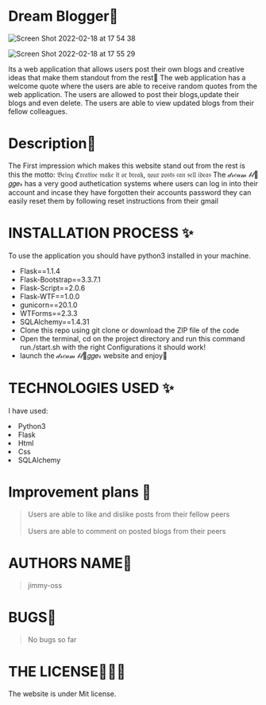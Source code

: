 # Dream Blogger💞

![Screen Shot 2022-02-18 at 17 54 38](https://user-images.githubusercontent.com/62022158/154707599-35f293a8-6f96-4033-a828-96ebd7b0463e.png)

![Screen Shot 2022-02-18 at 17 55 29](https://user-images.githubusercontent.com/62022158/154708352-1eab1a1a-1926-4bca-8150-4cec98d7d648.png)

Its a web application that allows users post their own blogs and creative ideas that make them standout from the rest🤗
The web application has a welcome quote where the users are able to receive random quotes from the web application. The users are allowed to post their blogs,update their blogs and even delete. The users are able to view updated blogs from their fellow colleagues.

# Description🌸

The First impression which makes this website stand out from the rest is this the motto: 𝔅𝔢𝔦𝔫𝔤 ℭ𝔯𝔢𝔞𝔱𝔦𝔳𝔢 𝔪𝔞𝔨𝔢 𝔦𝔱 𝔬𝔯 𝔟𝔯𝔢𝔞𝔨, 𝔶𝔬𝔲𝔯 𝔭𝔬𝔰𝔱𝔰 𝔠𝔞𝔫 𝔰𝔢𝔩𝔩 𝔦𝔡𝔢𝔞𝔰
The 𝒹𝓇𝑒𝒶𝓂 𝒷𝓁💞𝑔𝑔𝑒𝓇 has a very good authetication systems where users can log in into their account and incase they have forgotten their accounts password they can easily reset them by following reset instructions from their gmail

# INSTALLATION PROCESS ✨

To use the application you should have python3 installed in your machine.

<ul>
<li>Flask==1.1.4</li>
<li> Flask-Bootstrap==3.3.7.1</li>
<li> Flask-Script==2.0.6</li>
<li> Flask-WTF==1.0.0</li>
<li> gunicorn==20.1.0</li>
<li>WTForms==2.3.3</li>
<li>SQLAlchemy==1.4.31</li>
<li>Clone this repo using git clone or download the ZIP file of the code</li>
<li>Open the terminal, cd on the project directory and run this command run./start.sh with the right Configurations it should work!</li>
<li>launch the  𝒹𝓇𝑒𝒶𝓂 𝒷𝓁💞𝑔𝑔𝑒𝓇 website and enjoy🤗</li>
</ul>

# TECHNOLOGIES USED ✨

I have used:

   <li>Python3</li>
   <li>Flask</li>
   <li>Html</li>
   <li>Css</li>
  <li>SQLAlchemy</li>

# Improvement plans 💞️

> Users are able to like and dislike posts from their fellow peers
> <br><br>
> Users are able to comment on posted blogs from their peers

# AUTHORS NAME🦁

> jimmy-oss

# BUGS💢

> No bugs so far

# THE LICENSE👨🏾‍⚖️

The website is under Mit license.
